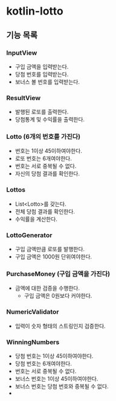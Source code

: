 # kotlin-lotto

## 기능 목록

### InputView
- 구입 금액을 입력받는다.
- 당첨 번호를 입력받는다.
- 보너스 볼 번호를 입력받는다.

### ResultView
- 발행된 로또를 출력한다.
- 당첨통계 및 수익률을 출력한다.

### Lotto (6개의 번호를 가진다)
- 번호는 1이상 45이하여야한다.
- 로또 번호는 6개여야한다.
- 번호는 서로 중복될 수 없다.
- 자신의 당첨 결과를 확인한다.

### Lottos
- List<Lotto\>를 갖는다.
- 전체 당첨 결과를 확인한다.
- 수익률을 계산한다.

### LottoGenerator
- 구입 금액만큼 로또를 발행한다.
- 구입 금액은 1000원 단위여야한다.

### PurchaseMoney (구입 금액을 가진다)
- 금액에 대한 검증을 수행한다.
  - 구입 금액은 0원보다 커야한다.

### NumericValidator
- 입력이 숫자 형태의 스트링인지 검증한다.

### WinningNumbers
- 당첨 번호는 1이상 45이하여야한다.
- 당첨 번호는 6개여야한다.
- 번호는 서로 중복될 수 없다.
- 보너스 번호는 1이상 45이하여야한다.
- 보너스 번호는 당첨 번호와 중복될 수 없다.
- 